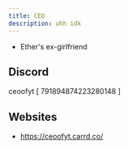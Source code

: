 ```yaml
---
title: CEO
description: uhh idk
---
```


* Ether's ex-girlfriend

## Discord
ceoofyt [ 791894874223280148 ] 

## Websites
* https://ceoofyt.carrd.co/